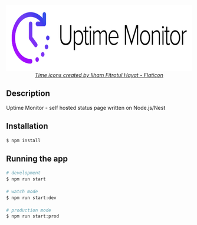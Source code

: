 <p align="center">
  <img src=".github/uptmon.png" height="180" alt="Uptime Monitor Logo" /><br>
  <a href="https://www.flaticon.com/free-icons/time" title="time icons"><i>Time icons created by Ilham Fitrotul Hayat - Flaticon</i></a>
</p>

## Description

Uptime Monitor - self hosted status page written on Node.js/Nest

## Installation

```bash
$ npm install
```

## Running the app

```bash
# development
$ npm run start

# watch mode
$ npm run start:dev

# production mode
$ npm run start:prod
```
